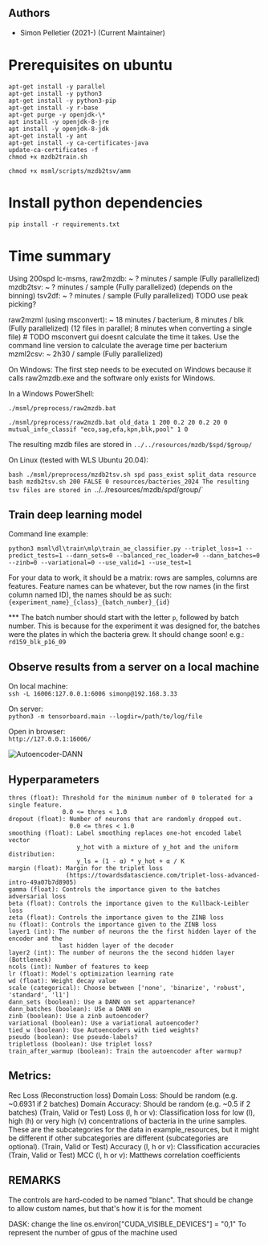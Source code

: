 
## Authors

* Simon Pelletier (2021-) (Current Maintainer)

# Prerequisites on ubuntu
`apt-get install -y parallel`<br/>
`apt-get install -y python3`<br/>
`apt-get install -y python3-pip`<br/>
`apt-get install -y r-base`<br/>
`apt-get purge -y openjdk-\*`<br/>
`apt install -y openjdk-8-jre`<br/>
`apt install -y openjdk-8-jdk`<br/>
`apt-get install -y ant`<br/>
`apt-get install -y ca-certificates-java`<br/>
`update-ca-certificates -f`<br/>
`chmod +x mzdb2train.sh`<br/>

`chmod +x msml/scripts/mzdb2tsv/amm`

# Install python dependencies
`pip install -r requirements.txt`


# Time summary
Using 200spd lc-msms,
raw2mzdb: ~ ? minutes / sample (Fully parallelized)
mzdb2tsv: ~ ? minutes / sample (Fully parallelized) (depends on the binning)
tsv2df: ~ ? minutes / sample (Fully parallelized) TODO use peak picking?

raw2mzml (using msconvert): ~ 18 minutes / bacterium, 8 minutes / blk (Fully parallelized) (12 files in parallel; 8 minutes when converting a single file)  # TODO msconvert gui doesnt calculate the time it takes. Use the command line version to calculate the average time per bacterium
mzml2csv: ~ 2h30 / sample (Fully parallelized)

On Windows:
The first step needs to be executed on Windows because it calls raw2mzdb.exe and the software only exists for Windows.

In a  Windows PowerShell:


`./msml/preprocess/raw2mzdb.bat`

`./msml/preprocess/raw2mzdb.bat old_data 1 200 0.2 20 0.2 20 0 mutual_info_classif "eco,sag,efa,kpn,blk,pool" 1 0`

The resulting mzdb files are stored in `../../resources/mzdb/$spd/$group/`

On Linux (tested with WLS Ubuntu 20.04):

`bash ./msml/preprocess/mzdb2tsv.sh spd pass_exist split_data resource
bash mzdb2tsv.sh 200 FALSE 0 resources/bacteries_2024
The resulting tsv files are stored in `../../resources/mzdb/$spd/$group/`

## Train deep learning model
Command line example:

`python3 msml\dl\train\mlp\train_ae_classifier.py --triplet_loss=1 --predict_tests=1 --dann_sets=0 --balanced_rec_loader=0 --dann_batches=0 --zinb=0 --variational=0 --use_valid=1 --use_test=1`

For your data to work, it should be a matrix: rows are samples, columns are features. Feature names can be whatever,
but the row names (in the first column named ID), the names should be as such: `{experiment_name}_{class}_{batch_number}_{id}`

*** The batch number should start with the letter `p`, followed by batch number. This is because for the experiment
it was designed for, the batches were the plates in which the bacteria grew. It should change soon!
e.g.: `rd159_blk_p16_09`

## Observe results from a server on a local machine 
On local machine:<br/>
`ssh -L 16006:127.0.0.1:6006 simonp@192.168.3.33`

On server:<br/>
`python3 -m tensorboard.main --logdir=/path/to/log/file`

Open in browser:<br/>
`http://127.0.0.1:16006/`

![](E:\GITLAB\MSML\images\ae-dann.png "Autoencoder-DANN")

## Hyperparameters
    thres (float): Threshold for the minimum number of 0 tolerated for a single feature. 
                   0.0 <= thres < 1.0
    dropout (float): Number of neurons that are randomly dropped out. 
                     0.0 <= thres < 1.0
    smoothing (float): Label smoothing replaces one-hot encoded label vector 
                       y_hot with a mixture of y_hot and the uniform distribution:
                       y_ls = (1 - α) * y_hot + α / K
    margin (float): Margin for the triplet loss 
                    (https://towardsdatascience.com/triplet-loss-advanced-intro-49a07b7d8905)
    gamma (float): Controls the importance given to the batches adversarial loss
    beta (float): Controls the importance given to the Kullback-Leibler loss
    zeta (float): Controls the importance given to the ZINB loss
    nu (float): Controls the importance given to the ZINB loss
    layer1 (int): The number of neurons the the first hidden layer of the encoder and the
                  last hidden layer of the decoder
    layer2 (int): The number of neurons the the second hidden layer (Bottleneck)
    ncols (int): Number of features to keep
    lr (float): Model's optimization learning rate
    wd (float): Weight decay value
    scale (categorical): Choose between ['none', 'binarize', 'robust', 'standard', 'l1']
    dann_sets (boolean): Use a DANN on set appartenance?
    dann_batches (boolean): USe a DANN on 
    zinb (boolean): Use a zinb autoencoder?
    variational (boolean): Use a variational autoencoder?
    tied_w (boolean): Use Autoencoders with tied weights?
    pseudo (boolean): Use pseudo-labels?
    tripletloss (boolean): Use triplet loss?
    train_after_warmup (boolean): Train the autoencoder after warmup?

## Metrics:
Rec Loss (Reconstruction loss)
Domain Loss: Should be random (e.g. ~0.6931 if 2 batches)
Domain Accuracy: Should be random (e.g. ~0.5 if 2 batches)
(Train, Valid or Test) Loss (l, h or v): Classification loss for low (l), high (h) or very high (v) concentrations
                                         of bacteria in the urine samples. These are the subcategories for the 
                                         data in example_resources, but it might be different if other subcategories 
                                         are different (subcategories are optional).
(Train, Valid or Test) Accuracy (l, h or v): Classification accuracies
(Train, Valid or Test) MCC (l, h or v): Matthews correlation coefficients

## REMARKS
The controls are hard-coded to be named "blanc". That should be change to allow custom names, but that's how it is for the moment

DASK: change the line
os.environ["CUDA_VISIBLE_DEVICES"] = "0,1"
To represent the number of gpus of the machine used
